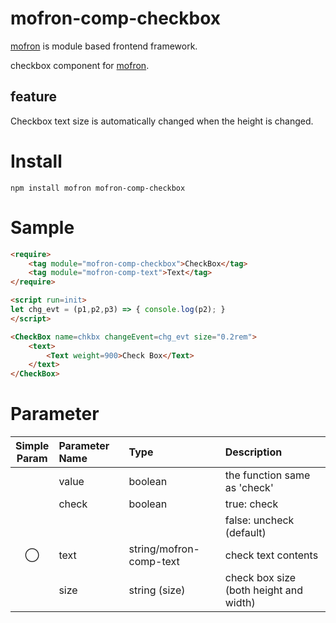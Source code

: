 # mofron-comp-checkbox
[mofron](https://mofron.github.io/mofron/) is module based frontend framework.

checkbox component for [mofron](https://mofron.github.io/mofron/).

## feature
Checkbox text size is automatically changed when the height is changed.

# Install

```:bash
npm install mofron mofron-comp-checkbox
```

# Sample
```html
<require>
    <tag module="mofron-comp-checkbox">CheckBox</tag>
    <tag module="mofron-comp-text">Text</tag>
</require>

<script run=init>
let chg_evt = (p1,p2,p3) => { console.log(p2); }
</script>

<CheckBox name=chkbx changeEvent=chg_evt size="0.2rem">
    <text>
        <Text weight=900>Check Box</Text>
    </text>
</CheckBox>
```
# Parameter

| Simple<br>Param | Parameter Name     | Type                               |    Description                         |
|:---------------:|:-------------------|:-----------------------------------|:---------------------------------------|
|                 | value              | boolean                            | the function same as 'check'           |
|                 | check              | boolean                            | true: check                            |
|                 |                    |                                    | false: uncheck (default)               |
|        ◯        | text               | string/mofron-comp-text            | check text contents                    |
|                 | size               | string (size)                      | check box size (both height and width) |
